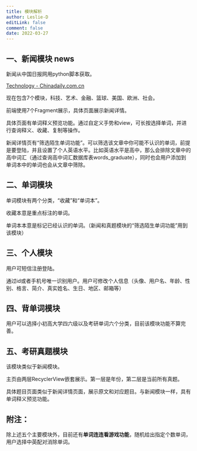 ```yaml
---
title: 模块解析
author: Leslie-D
editLink: false
comment: false
date: 2022-03-27
---
```


## 一、新闻模块 news

新闻从中国日报网用python脚本获取。

[Technology - Chinadaily.com.cn](http://www.chinadaily.com.cn/business/tech)

现在包含7个模块，科技、艺术、金融、篮球、美国、欧洲、社会。

前端使用7个Fragment展示，具体页面展示新闻详情。

具体页面有单词释义预览功能。通过自定义手势和view，可长按选择单词，并进行查询释义、收藏、复制等操作。

新闻详情页有“筛选陌生单词功能”。可以筛选该文章中你可能不认识的单词，前提是要登陆，并且设置了个人英语水平。比如英语水平是高中，那么会排除文章中的高中词汇（通过查询高中词汇数据库表words_graduate），同时也会用户添加到单词本中的单词也会从文章中筛除。

## 二、单词模块

单词模块有两个分类，“收藏”和“单词本”。

收藏本意是重点标注的单词。

单词本本意是标记已经认识的单词。（新闻和真题模块的“筛选陌生单词功能”用到该模块）

## 三、个人模块

用户可短信注册登陆。

通过id或者手机号唯一识别用户。用户可修改个人信息（头像、用户名、年龄、性别、格言、简介、真实姓名、生日、地区、邮箱等）

## 四、背单词模块

用户可以选择小初高大学四六级以及考研单词六个分类，目前该模块功能不算完善。

## 五、考研真题模块

该模块类似于新闻模块。

主页由两层RecyclerView嵌套展示。第一层是年份，第二层是当前所有真题。

具体题目页面类似于新闻详情页面，展示原文和对应题目。与新闻模块一样，具有单词释义预览功能。

## **附注**：

除上述五个主要模块外，目前还有**单词连连看游戏功能**，随机给出指定个数单词，用户选择中英配对消除单词。